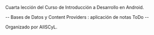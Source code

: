 Cuarta lección del Curso de Introducción a Desarrollo en Android.

-- Bases de Datos y Content Providers : aplicación de notas ToDo --


Organizado por AIISCyL.
